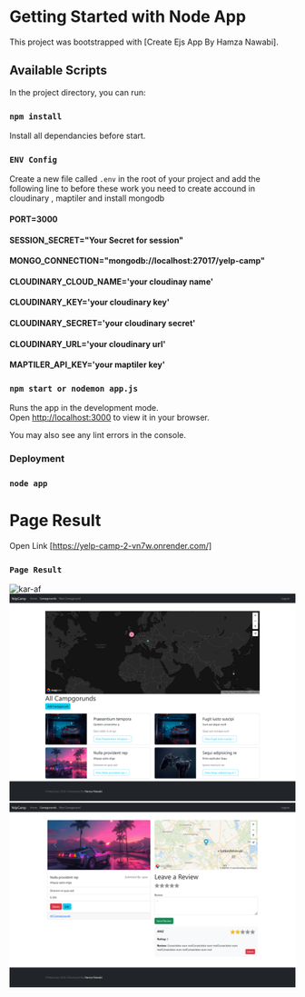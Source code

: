 # Getting Started with Node App

This project was bootstrapped with [Create Ejs App By Hamza Nawabi].

## Available Scripts

In the project directory, you can run:
### `npm install`

Install all dependancies before start.

### `ENV Config`
Create a new file called `.env` in the root of your project and add the following line to
before these work you need to create accound in cloudinary , maptiler and install mongodb

#### PORT=3000
#### SESSION_SECRET="Your Secret for session"
#### MONGO_CONNECTION="mongodb://localhost:27017/yelp-camp"

#### CLOUDINARY_CLOUD_NAME='your cloudinay name'
#### CLOUDINARY_KEY='your cloudinary key'
#### CLOUDINARY_SECRET='your cloudinary secret'
#### CLOUDINARY_URL='your cloudinary url'

#### MAPTILER_API_KEY='your maptiler key'

### `npm start or nodemon app.js`

Runs the app in the development mode.\
Open [http://localhost:3000](http://localhost:3000) to view it in your browser.

You may also see any lint errors in the console.

### Deployment
### `node app` 

# Page Result 
Open Link [https://yelp-camp-2-vn7w.onrender.com/]

### `Page Result`

<img src="Screenshot 2024-09-03 at 14-09-01 YelpCamp.png" alt="kar-af">
<img src="Screenshot 2024-09-03 at 14-10-54 YelpCamp.png" alt="kar-af">
<img src="Screenshot 2024-09-03 at 14-11-47 YelpCamp.png" alt="kar-af">
